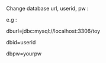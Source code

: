 Change database url, userid, pw :

e.g : 

dburl=jdbc:mysql://localhost:3306/toy

dbid=userid

dbpw=yourpw